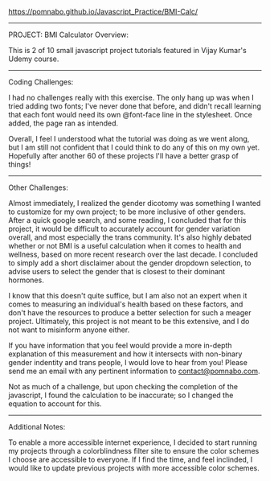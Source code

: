 https://pomnabo.github.io/Javascript_Practice/BMI-Calc/

------------------------------
PROJECT: BMI Calculator
Overview:

This is 2 of 10 small javascript project tutorials featured in Vijay Kumar's Udemy course.

------------------------------
Coding Challenges:

I had no challenges really with this exercise. The only hang up was when I tried adding two fonts; I've never done that before, and didn't recall learning that each font would need its own @font-face line in the stylesheet. Once added, the page ran as intended.

Overall, I feel I understood what the tutorial was doing as we went along, but I am still not confident that I could think to do any of this on my own yet. Hopefully after another 60 of these projects I'll have a better grasp of things!

------------------------------
Other Challenges:

Almost immediately, I realized the gender dicotomy was something I wanted to customize for my own project; to be more inclusive of other genders. After a quick google search, and some reading, I concluded that for this project, it would be difficult to accurately account for gender variation overall, and most especially the trans community. It's also highly debated whether or not BMI is a useful calculation when it comes to health and wellness, based on more recent research over the last decade. I concluded to simply add a short disclaimer about the gender dropdown selection, to advise users to select the gender that is closest to their dominant hormones.

I know that this doesn't quite suffice, but I am also not an expert when it comes to measuring an individual's health based on these factors, and don't have the resources to produce a better selection for such a meager project. Ultimately, this project is not meant to be this extensive, and I do not want to misinform anyone either.

If you have information that you feel would provide a more in-depth explanation of this measurement and how it intersects with non-binary gender indentity and trans people, I would love to hear from you! Please send me an email with any pertinent information to contact@pomnabo.com.



Not as much of a challenge, but upon checking the completion of the javascript, I found the calculation to be inaccurate; so I changed the equation to account for this.

------------------------------
Additional Notes:

To enable a more accessible internet experience, I decided to start running my projects through a colorblindness filter site to ensure the color schemes I choose are accessible to everyone. If I find the time, and feel inclinded, I would like to update previous projects with more accessible color schemes.